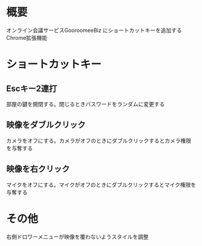# 概要
オンライン会議サービスGooroomeeBiz にショートカットキーを追加するChrome拡張機能

# ショートカットキー

## Escキー2連打
部屋の鍵を開閉する。閉じるときパスワードをランダムに変更する

## 映像をダブルクリック
カメラをオフにする。カメラがオフのときにダブルクリックするとカメラ権限を与奪する

## 映像を右クリック
マイクをオフにする。マイクがオフのときにダブルクリックするとマイク権限を与奪する

# その他

右側ドロワーメニューが映像を覆わないようスタイルを調整
